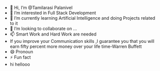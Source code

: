 - 👋 Hi, I’m @Tamilarasi Palanivel
- 👀 I’m interested in Full Stack Development 
- 🌱 I’m currently learning Artificial Intelligence and doing Projects related to it
- 💞️ I’m looking to collaborate on ...
- 📫 Smart Work and Hard Work are needed
- If you improve your Communication skills ,I guarantee you that you will earn fifty percent more money over your life time-Warren Buffett
- 😄 Pronoun
- ⚡ Fun fact
- hi hellooo

<!---
TamilarasiPalanivel/TamilarasiPalanivel is a ✨ special ✨ repository because its `README.md` (this file) appears on your GitHub profile.
You can click the Preview link to take a look at your changes.
--->
